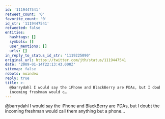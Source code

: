 ```yaml
---
id: '1119447541'
retweet_count: '0'
favorite_count: '0'
id_str: '1119447541'
retweeted: false
entities:
  hashtags: []
  symbols: []
  user_mentions: []
  urls: []
in_reply_to_status_id_str: '1119225090'
original_url: https://twitter.com/jth/status/1119447541
date: '2009-01-14T22:13:43.000Z'
sitemap: false
robots: noindex
reply: true
title: >-
  @barrydahl I would say the iPhone and BlackBerry are PDAs, but I doubt the
  incoming freshman would c…
---
```


@barrydahl I would say the iPhone and BlackBerry are PDAs, but I doubt the incoming freshman would call them anything but a phone...